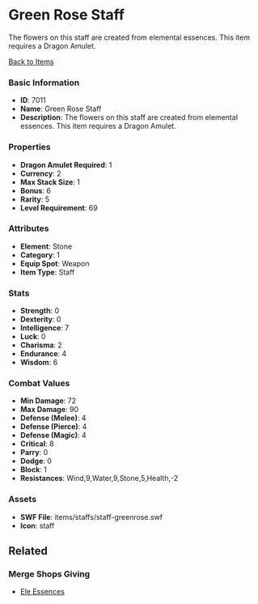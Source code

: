 # Green Rose Staff

The flowers on this staff are created from elemental essences. This item requires a Dragon Amulet.

[Back to Items](../items.md)

### Basic Information

- **ID**: 7011
- **Name**: Green Rose Staff
- **Description**: The flowers on this staff are created from elemental essences. This item requires a Dragon Amulet.

### Properties

- **Dragon Amulet Required**: 1
- **Currency**: 2
- **Max Stack Size**: 1
- **Bonus**: 6
- **Rarity**: 5
- **Level Requirement**: 69

### Attributes

- **Element**: Stone
- **Category**: 1
- **Equip Spot**: Weapon
- **Item Type**: Staff

### Stats

- **Strength**: 0
- **Dexterity**: 0
- **Intelligence**: 7
- **Luck**: 0
- **Charisma**: 2
- **Endurance**: 4
- **Wisdom**: 6

### Combat Values

- **Min Damage**: 72
- **Max Damage**: 90
- **Defense (Melee)**: 4
- **Defense (Pierce)**: 4
- **Defense (Magic)**: 4
- **Critical**: 8
- **Parry**: 0
- **Dodge**: 0
- **Block**: 1
- **Resistances**: Wind,9,Water,9,Stone,5,Health,-2

### Assets

- **SWF File**: items/staffs/staff-greenrose.swf
- **Icon**: staff

## Related

### Merge Shops Giving

- [Ele Essences](../merge-shops/110-ele-essences.md)

